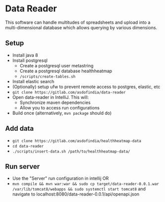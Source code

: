 # Data Reader

This software can handle multitudes of spreadsheets and upload into a multi-dimensional database which allows querying by various dimensions.

## Setup
* Install java 8
* Install postgresql
  * Create a postgresql user metastring
  * Create a postgresql database healthheatmap
  * `/scripts/create-tables.sh`
* Install elastic search
* (Optionally) setup ufw to prevent remote access to postgres, elastic, etc
* `git clone https://gitlab.com/asdofindia/data-reader`
* Open data-reader in IntelliJ. This will:
    * Synchronize maven dependencies
    * Allow you to access run configurations
* Build once (alternatively, `mvn package` should do)


## Add data
* `git clone https://gitlab.com/asdofindia/healthheatmap-data`
* `cd data-reader`
* `./scripts/insert-data.sh /path/to/healthheatmap-data/`

## Run server
* Use the "Server" run configuration in intellij OR
* `mvn compile && mvn war:war && sudo cp target/data-reader-0.0.1.war /var/lib/tomcat8/webapps && sudo systemctl start tomcat8` and navigate to localhost:8080/data-reader-0.0.1/api/openapi.json